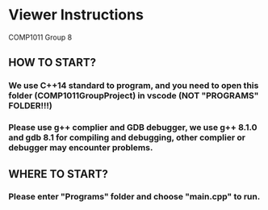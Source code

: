 # Viewer Instructions
COMP1011 Group 8
## HOW TO START?    
### We use C++14 standard to program, and you need to open this folder (COMP1011GroupProject) in vscode (NOT "PROGRAMS" FOLDER!!!)
### Please use g++ complier and GDB debugger, we use g++ 8.1.0 and gdb 8.1 for compiling and debugging, other complier or debugger may encounter problems.
## WHERE TO START?
### Please enter "Programs" folder and choose "main.cpp" to run.
